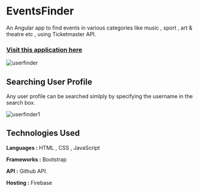 # EventsFinder
An Angular app to find events in various categories like music , sport , art & theatre etc , using Ticketmaster API.

### [Visit  this application here](https://naseem11.github.io/events-finder/)

![userfinder](https://user-images.githubusercontent.com/22799847/42477378-c14fbd82-83c8-11e8-960b-60feabb76d12.PNG)

## Searching User Profile
Any user profile can be searched simlply by specifying the username in the search box.

![userfinder1](https://user-images.githubusercontent.com/22799847/42477668-e2dfd2ce-83c9-11e8-8174-d4b7dd1ed55f.PNG)

## Technologies Used

**Languages :**  HTML , CSS , JavaScript

**Frameworks :** Bootstrap 

**API :** Github API.

**Hosting :** Firebase

